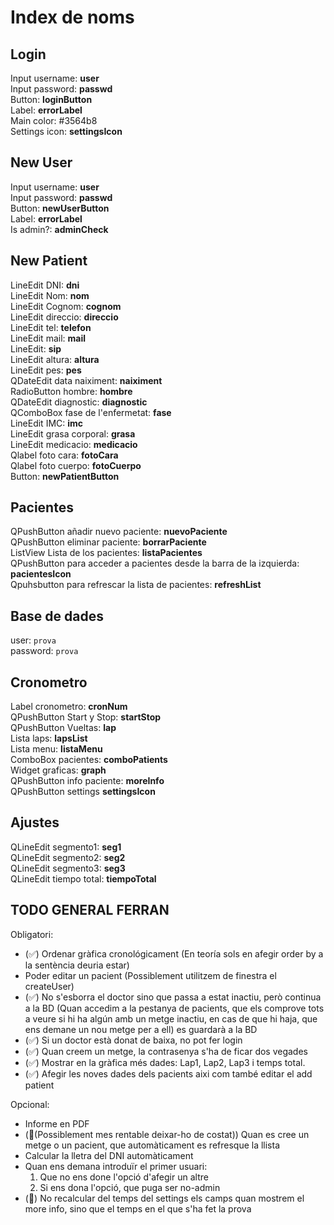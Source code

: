 # Index de noms

## Login

Input username: **user** \
Input password: **passwd** \
Button: **loginButton** \
Label: **errorLabel** \
Main color: #3564b8 \
Settings icon: **settingsIcon**

## New User

Input username: **user** \
Input password: **passwd** \
Button: **newUserButton** \
Label: **errorLabel** \
Is admin?: **adminCheck**

## New Patient

LineEdit DNI: **dni** \
LineEdit Nom: **nom** \
LineEdit Cognom: **cognom** \
LineEdit direccio: **direccio** \
LineEdit tel: **telefon** \
LineEdit mail: **mail** \
LineEdit: **sip** \
LineEdit altura: **altura** \
LineEdit pes: **pes** \
QDateEdit data naiximent: **naiximent** \
RadioButton hombre: **hombre** \
QDateEdit diagnostic: **diagnostic** \
QComboBox fase de l'enfermetat: **fase** \
LineEdit IMC: **imc** \
LineEdit grasa corporal: **grasa** \
LineEdit medicacio: **medicacio** \
Qlabel foto cara: **fotoCara** \
Qlabel foto cuerpo: **fotoCuerpo** \
Button: **newPatientButton**

## Pacientes

QPushButton añadir nuevo paciente: **nuevoPaciente** \
QPushButton eliminar paciente: **borrarPaciente** \
ListView Lista de los pacientes: **listaPacientes** \
QPushButton para acceder a pacientes desde la barra de la izquierda: **pacientesIcon** \
Qpuhsbutton para refrescar la lista de pacientes: **refreshList**

## Base de dades

user: `prova` \
password: `prova`

## Cronometro

Label cronometro: **cronNum** \
QPushButton Start y Stop: **startStop** \
QPushButton Vueltas: **lap** \
Lista laps: **lapsList** \
Lista menu: **listaMenu** \
ComboBox pacientes: **comboPatients** \
Widget graficas: **graph** \
QPushButton info paciente: **moreInfo** \
QPushButton settings **settingsIcon**

## Ajustes

QLineEdit segmento1: **seg1** \
QLineEdit segmento2: **seg2** \
QLineEdit segmento3: **seg3** \
QLineEdit tiempo total: **tiempoTotal**

## TODO GENERAL FERRAN

Obligatori:

- (✅) Ordenar gràfica cronológicament (En teoría sols en afegir order by a la sentència deuria estar)
- Poder editar un pacient (Possiblement utilitzem de finestra el createUser)
- (✅) No s'esborra el doctor sino que passa a estat inactiu, però continua a la BD (Quan accedim a la pestanya de pacients, que els comprove tots a veure si hi ha algún amb un metge inactiu, en cas de que hi haja, que ens demane un nou metge per a ell) es guardarà a la BD
- (✅) Si un doctor està donat de baixa, no pot fer login
- (✅) Quan creem un metge, la contrasenya s'ha de ficar dos vegades
- (✅) Mostrar en la gràfica més dades: Lap1, Lap2, Lap3 i temps total.
- (✅) Afegir les noves dades dels pacients aixi com també editar el add patient

Opcional:

- Informe en PDF
- (🔄(Possiblement mes rentable deixar-ho de costat)) Quan es cree un metge o un pacient, que automàticament es refresque la llista
- Calcular la lletra del DNI automàticament
- Quan ens demana introduïr el primer usuari:
    1. Que no ens done l'opció d'afegir un altre
    2. Si ens dona l'opció, que puga ser no-admin
- (🛑) No recalcular del temps del settings els camps quan mostrem el more info, sino que el temps en el que s'ha fet la prova
